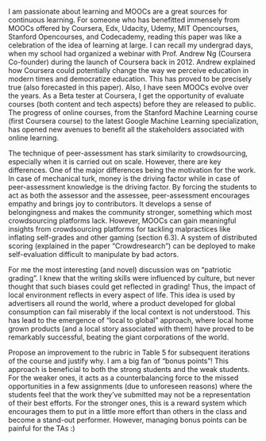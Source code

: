 I am passionate about learning and MOOCs are a great sources for continuous learning. For someone who has benefitted immensely from MOOCs offered by Coursera, Edx, Udacity, Udemy, MIT Opencourses, Stanford Opencourses, and Codecademy, reading this paper was like a celebration of the idea of learning at large. I can recall my undergrad days, when my school had organized a webinar with Prof. Andrew Ng (Coursera Co-founder) during the launch of Coursera back in 2012. Andrew explained how Coursera could potentially change the way we perceive education in modern times and democratize education. This has proved to be precisely true (also forecasted in this paper). Also, I have seen MOOCs evolve over the years. As a Beta tester at Coursera, I get the opportunity of evaluate courses (both content and tech aspects) before they are released to public. The progress of online courses, from the Stanford Machine Learning course (first Coursera course) to the latest Google Machine Learning specialization, has opened new avenues to benefit all the stakeholders associated with online learning.

The technique of peer-assessment has stark similarity to crowdsourcing, especially when it is carried out on scale. However, there are key differences. One of the major differences being the motivation for the work. In case of mechanical turk, money is the driving factor while in case of peer-assessment knowledge is the driving factor. By forcing the students to act as both the assessor and the assessee, peer-assessment encourages empathy and brings joy to contributors. It develops a sense of belongingness and makes the community stronger, something which most crowdsourcing platforms lack. However, MOOCs can gain meaningful insights from crowdsourcing platforms for tackling malpractices like inflating self-grades and other gaming (section 6.3). A system of distributed scoring (explained in the paper “Crowdresearch”) can be deployed to make self-evaluation difficult to manipulate by bad actors.

For me the  most interesting (and novel) discussion was on “patriotic grading”. I knew that the writing skills were influenced by culture, but never thought that such biases could get reflected in grading! Thus, the impact of local environment reflects in every aspect of life. This idea is used by advertisers all round the world, where a product developed for global consumption can fail miserably if the local context is not understood. This has lead to the emergence of “local to global” approach, where local home grown products (and a local story associated with them) have proved to be remarkably successful, beating the giant corporations of the world.

Propose an improvement to the rubric in Table 5 for subsequent iterations of the course and justify why. I am a big fan of “bonus points”! This approach is beneficial to both the strong students and the weak students. For the weaker ones, it acts as a counterbalancing force to the missed opportunities in a few assignments (due to unforeseen reasons) where the students feel that the work they’ve submitted may not be a representation of their best efforts. For the stronger ones, this is a reward system which encourages them to put in a little more effort than others in the class and become a stand-out performer. However, managing bonus points can be painful for the TAs :)

